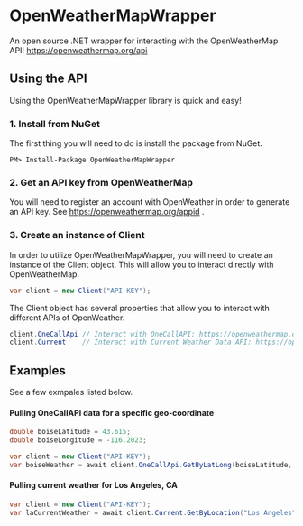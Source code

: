 # OpenWeatherMapWrapper
An open source .NET wrapper for interacting with the OpenWeatherMap API!
https://openweathermap.org/api

## Using the API
Using the OpenWeatherMapWrapper library is quick and easy!

### 1. Install from NuGet
The first thing you will need to do is install the package from NuGet.
```
PM> Install-Package OpenWeatherMapWrapper
```

### 2. Get an API key from OpenWeatherMap
You will need to register an account with OpenWeather in order to generate an API key.
See https://openweathermap.org/appid .

### 3. Create an instance of Client
In order to utilize OpenWeatherMapWrapper, you will need to create an instance of the Client object. This will allow you to interact directly with OpenWeatherMap.

```cs
var client = new Client("API-KEY");
```

The Client object has several properties that allow you to interact with different APIs of OpenWeather.
```cs
client.OneCallApi // Interact with OneCallAPI: https://openweathermap.org/api/one-call-api
client.Current    // Interact with Current Weather Data API: https://openweathermap.org/current
```

## Examples
See a few exmpales listed below.

#### Pulling OneCallAPI data for a specific geo-coordinate
```cs
double boiseLatitude = 43.615;
double boiseLongitude = -116.2023;

var client = new Client("API-KEY");
var boiseWeather = await client.OneCallApi.GetByLatLong(boiseLatitude, boiseLongitude);
```

#### Pulling current weather for Los Angeles, CA
```cs
var client = new Client("API-KEY");
var laCurrentWeather = await client.Current.GetByLocation("Los Angeles", "CA", "US");
```
